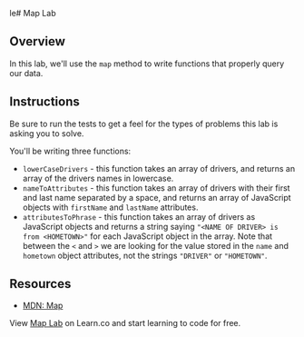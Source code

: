 le# Map Lab

## Overview
In this lab, we'll use the `map` method to write functions that properly query our data.

## Instructions
Be sure to run the tests to get a feel for the types of problems this lab is
asking you to solve.

You'll be writing three functions:
 * `lowerCaseDrivers` - this function takes an array of drivers, and returns an array of the drivers names in lowercase.
 * `nameToAttributes` - this function takes an array of drivers with their first and last name separated by a space, and returns an array of JavaScript objects with `firstName` and `lastName` attributes.
 * `attributesToPhrase` - this function takes an array of drivers as JavaScript objects and returns a string saying `"<NAME OF DRIVER> is from <HOMETOWN>"` for each JavaScript object in the array. Note that between the `<` and `>` we are looking for the value stored in the `name` and `hometown` object attributes, not the strings `"DRIVER"` or `"HOMETOWN"`.

## Resources
- [MDN: Map](https://developer.mozilla.org/en-US/docs/Web/JavaScript/Reference/Global_Objects/Array/map)

<p class='util--hide'>View <a href='https://learn.co/lessons/js-looping-and-iteration-map-lab'>Map Lab</a> on Learn.co and start learning to code for free.</p>
